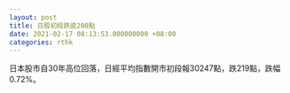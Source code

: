 ```yaml
---
layout: post
title: 日股初段跌逾200點
date: 2021-02-17 08:13:53.000000000 +08:00
categories: rthk
---
```


日本股市自30年高位回落，日經平均指數開市初段報30247點，跌219點，跌幅0.72%。
